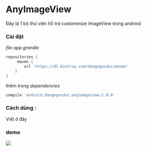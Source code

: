 # AnyImageView
 Đây là 1 bộ thư viện hỗ trợ custommize ImageView trong android   
### Cài đặt  
_file app.grandle_
```groovy 
repositories {
     maven {
        url 'https://dl.bintray.com/dangngocduc/maven'
    }
}

```
>
thêm trong  _dependencies_
```groovy
compile 'android.dangngocduc:anyimageview:1.0.0'  
```
### Cách dùng :    
Viết ở đây  
### demo  
![](http://voz.vn/wp-content/uploads/2016/02/Samsung-Galaxy-S7-Edge-UX-2-840x561-600x401.jpg)



 
